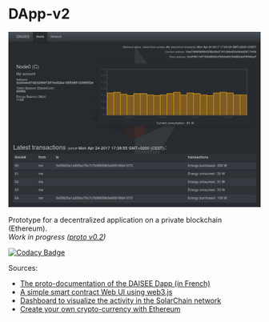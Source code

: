 # DApp-v2

![Snapshot](images/DApp.png)

Prototype for a decentralized application on a private blockchain (Ethereum).   
_Work in progress ([proto v0.2](https://github.com/DAISEE/Prototypes#prototype-v02))_  
 
[![Codacy Badge](https://api.codacy.com/project/badge/Grade/9054abf72b0d490aa60599865f2ed4a2)](https://www.codacy.com/app/SamR1/DApp-v2?utm_source=github.com&amp;utm_medium=referral&amp;utm_content=DAISEE/DApp-v2&amp;utm_campaign=Badge_Grade)

Sources: 
* [The proto-documentation of the DAISEE Dapp (in French)](https://hackpad.com/DAISEE-Design-Deploy-App-sTLyhw9iOaO)
* [A simple smart contract Web UI using web3.js](http://hypernephelist.com/2016/06/21/a-simple-smart-contract-ui-web3.html)
* [Dashboard to visualize the activity in the SolarChain network](https://github.com/tomconte/solarchain-dashboard)
* [Create your own crypto-currency with Ethereum](https://www.ethereum.org/token)